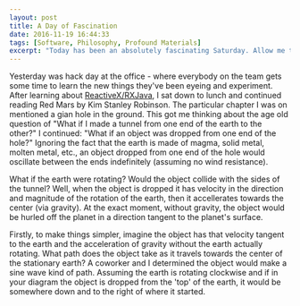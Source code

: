 ```yaml
---
layout: post
title: A Day of Fascination
date: 2016-11-19 16:44:33
tags: [Software, Philosophy, Profound Materials]
excerpt: "Today has been an absolutely fascinating Saturday. Allow me to count the ways."
---
```

Yesterday was hack day at the office - where everybody on the team gets some time to learn the new things they've been eyeing and experiment. After learning about [ReactiveX/RXJava](http://reactivex.io), I sat down to lunch and continued reading Red Mars by Kim Stanley Robinson. The particular chapter I was on mentioned a gian hole in the ground. This got me thinking about the age old question of "What if I made a tunnel from one end of the earth to the other?" I continued: "What if an object was dropped from one end of the hole?" Ignoring the fact that the earth is made of magma, solid metal, molten metal, etc., an object dropped from one end of the hole would oscillate between the ends indefinitely (assuming no wind resistance).

What if the earth were rotating? Would the object collide with the sides of the tunnel? Well, when the object is dropped it has velocity in the direction and magnitude of the rotation of the earth, then it accellerates towards the center (via gravity). At the exact moment, without gravity, the object would be hurled off the planet in a direction tangent to the planet's surface.

Firstly, to make things simpler, imagine the object has that velocity tangent to the earth and the acceleration of gravity without the earth actually rotating. What path does the object take as it travels towards the center of the stationary earth? A coworker and I determined the object would make a sine wave kind of path. Assuming the earth is rotating clockwise and if in your diagram the object is dropped from the 'top' of the earth, it would be somewhere down and to the right of where it started.